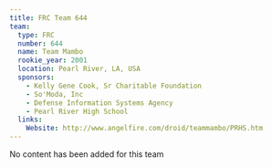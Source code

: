```yaml
---
title: FRC Team 644
team:
  type: FRC
  number: 644
  name: Team Mambo
  rookie_year: 2001
  location: Pearl River, LA, USA
  sponsors:
    - Kelly Gene Cook, Sr Charitable Foundation
    - So'Moda, Inc
    - Defense Information Systems Agency
    - Pearl River High School
  links:
    Website: http://www.angelfire.com/droid/teammambo/PRHS.htm
---
```

No content has been added for this team